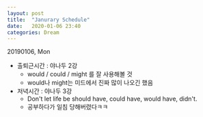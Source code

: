 ```yaml
---
layout: post
title:  "Janurary Schedule"
date:   2020-01-06 23:40
categories: Dream
---
```

20190106, Mon

- 출퇴근시간 : 야나두 2강
  - would / could / might 를 잘 사용해볼 것
  - would나 might는 미드에서 진짜 많이 나오긴 했음
- 저녁시간 : 야나두 3강
  - Don't let life be should have, could have, would have, didn't.
  - 공부하다가 일침 당해버렸다ㅋㅋ